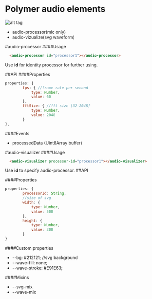 # Polymer audio elements

![alt tag](https://github.com/DmitryTrigonis/Polymer-audio-elements/blob/master/wave.png?raw=true)

  - audio-processor(mic only)
  - audio-vizualize(svg waveform)

#audio-processor
####Usage

````html
  <audio-processor id="processor1"></audio-processor>
````
Use **id** for identity processor for further using.

##API
####Properties
```js
properties: {
        fps: { //frame rate per second
            type: Number,
            value: 60
        },
        fftSize: { //fft size [32-2048]
            type: Number,
            value: 2048
        }
},
```

####Events
 - processedData (Uint8Array buffer)


#audio-visualizer
####Usage
```html
  <audio-visualizer processor-id="processor1"></audio-visualizer>
```
Use **id** to specify audio-processor.
##API

####Properties
```js
properties: {
        processorId: String,
        //size of svg
        width: {
            type: Number,
            value: 500
        },
        height: {
            type: Number,
            value: 300
        }
}
```

####Custom properties
- --bg: #212121; //svg background
- --wave-fill: none;
- --wave-stroke: #E91E63; 

####Mixins
- --svg-mix
- --wave-mix

